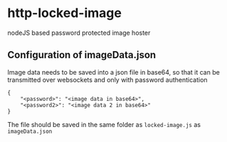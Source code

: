 # http-locked-image
 nodeJS based password protected image hoster

## Configuration of imageData.json
Image data needs to be saved into a json file in base64, so that it can be transmitted over websockets and only with password authentication
```
{ 
    "<password>": "<image data in base64>",
    "<password2>": "<image data 2 in base64>"
}
```
The file should be saved in the same folder as `locked-image.js` as `imageData.json`